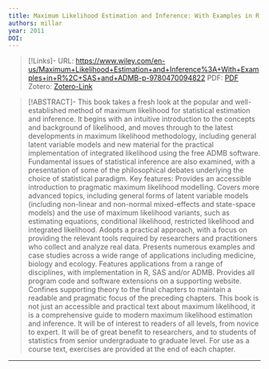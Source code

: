 ```yaml
---
title: Maximum Likelihood Estimation and Inference: With Examples in R, SAS and ADMB | Wiley
authors: millar
year: 2011
DOI: 
---
```


>[!Links]-
>URL: https://www.wiley.com/en-us/Maximum+Likelihood+Estimation+and+Inference%3A+With+Examples+in+R%2C+SAS+and+ADMB-p-9780470094822
>PDF: [PDF](../PDFs/millar2011.pdf)
>Zotero: [Zotero-Link](zotero://select/items/@millar2011)

>[!ABSTRACT]-
>This book takes a fresh look at the popular and well-established method of maximum likelihood for statistical estimation and inference. It begins with an intuitive introduction to the concepts and background of likelihood, and moves through to the latest developments in maximum likelihood methodology, including general latent variable models and new material for the practical implementation of integrated likelihood using the free ADMB software. Fundamental issues of statistical inference are also examined, with a presentation of some of the philosophical debates underlying the choice of statistical paradigm. Key features: Provides an accessible introduction to pragmatic maximum likelihood modelling. Covers more advanced topics, including general forms of latent variable models (including non-linear and non-normal mixed-effects and state-space models) and the use of maximum likelihood variants, such as estimating equations, conditional likelihood, restricted likelihood and integrated likelihood. Adopts a practical approach, with a focus on providing the relevant tools required by researchers and practitioners who collect and analyze real data. Presents numerous examples and case studies across a wide range of applications including medicine, biology and ecology. Features applications from a range of disciplines, with implementation in R, SAS and/or ADMB. Provides all program code and software extensions on a supporting website. Confines supporting theory to the final chapters to maintain a readable and pragmatic focus of the preceding chapters. This book is not just an accessible and practical text about maximum likelihood, it is a comprehensive guide to modern maximum likelihood estimation and inference. It will be of interest to readers of all levels, from novice to expert. It will be of great benefit to researchers, and to students of statistics from senior undergraduate to graduate level. For use as a course text, exercises are provided at the end of each chapter.

---

